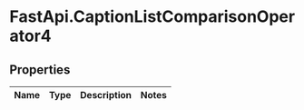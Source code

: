 # FastApi.CaptionListComparisonOperator4

## Properties
Name | Type | Description | Notes
------------ | ------------- | ------------- | -------------
